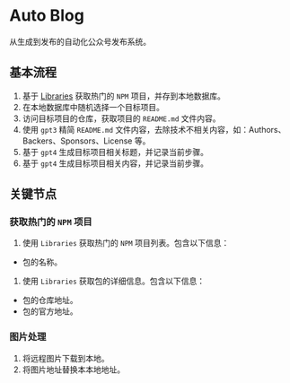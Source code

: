 # Auto Blog

从生成到发布的自动化公众号发布系统。

## 基本流程

1. 基于 [Libraries](https://libraries.io/api) 获取热门的 `NPM` 项目，并存到本地数据库。
1. 在本地数据库中随机选择一个目标项目。
1. 访问目标项目的仓库，获取项目的 `README.md` 文件内容。
1. 使用 `gpt3` 精简 `README.md` 文件内容，去除技术不相关内容，如：Authors、Backers、Sponsors、License 等。
1. 基于 `gpt4` 生成目标项目相关标题，并记录当前步骤。
1. 基于 `gpt4` 生成目标项目相关内容，并记录当前步骤。

## 关键节点

### 获取热门的 `NPM` 项目

1. 使用 `Libraries` 获取热门的 `NPM` 项目列表。包含以下信息：

- 包的名称。

1. 使用 `Libraries` 获取包的详细信息。包含以下信息：

- 包的仓库地址。
- 包的官方地址。

### 图片处理

1. 将远程图片下载到本地。
1. 将图片地址替换本本地地址。

